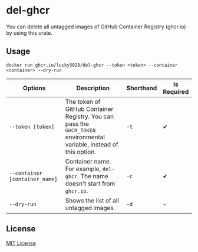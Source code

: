 # del-ghcr

You can delete all untagged images of GitHub Container Registry (ghcr.io) by using this crate.

## Usage

`docker run ghcr.io/lucky3028/del-ghcr --token <token> --container <container> --dry-run`

|Options|Description|Shorthand|Is Required|
|---|---|---|---|
|`--token [token]`|The token of GitHub Container Registry. You can pass the `GHCR_TOKEN` environmental variable, instead of this option.|`-t`|✔|
|`--container [container_name]`|Container name. For example, `del-ghcr`. The name doesn't start from `ghcr.io`.|`-c`|✔|
|`--dry-run`|Shows the list of all untagged images.|`-d`|-|

## License

[MIT License](./LICENSE)
